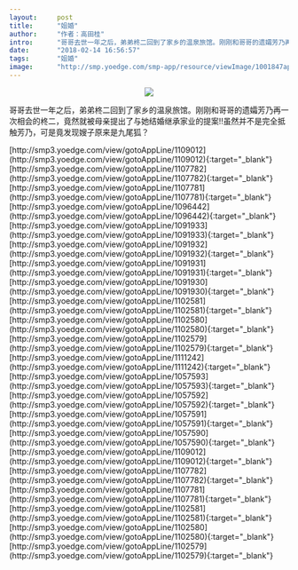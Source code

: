 ```yaml
---
layout:     post
title:      "姐婚"
author:     "作者：高田桂"
intro:      "哥哥去世一年之后，弟弟柊二回到了家乡的温泉旅馆。刚刚和哥哥的遗孀芳乃再一次相会的柊二，竟然就被母亲提出了与她结婚继承家业的提案!!虽然并不是完全抵触芳乃，可是竟发现嫂子原来是九尾狐？"
date:       "2018-02-14 16:56:57"
tags:       "姐婚"
image:      "http://smp.yoedge.com/smp-app/resource/viewImage/1001847appline.png"
---
```

<div style="text-align: center">
<p><img src="http://smp.yoedge.com/smp-app/resource/viewImage/1001847appline.png"/></p>
</div>
<p class="post-meta">
<span>哥哥去世一年之后，弟弟柊二回到了家乡的温泉旅馆。刚刚和哥哥的遗孀芳乃再一次相会的柊二，竟然就被母亲提出了与她结婚继承家业的提案!!虽然并不是完全抵触芳乃，可是竟发现嫂子原来是九尾狐？</span>
</p>
[http://smp3.yoedge.com/view/gotoAppLine/1109012](http://smp3.yoedge.com/view/gotoAppLine/1109012){:target="_blank"}
[http://smp3.yoedge.com/view/gotoAppLine/1107782](http://smp3.yoedge.com/view/gotoAppLine/1107782){:target="_blank"}
[http://smp3.yoedge.com/view/gotoAppLine/1107781](http://smp3.yoedge.com/view/gotoAppLine/1107781){:target="_blank"}
[http://smp3.yoedge.com/view/gotoAppLine/1096442](http://smp3.yoedge.com/view/gotoAppLine/1096442){:target="_blank"}
[http://smp3.yoedge.com/view/gotoAppLine/1091933](http://smp3.yoedge.com/view/gotoAppLine/1091933){:target="_blank"}
[http://smp3.yoedge.com/view/gotoAppLine/1091932](http://smp3.yoedge.com/view/gotoAppLine/1091932){:target="_blank"}
[http://smp3.yoedge.com/view/gotoAppLine/1091931](http://smp3.yoedge.com/view/gotoAppLine/1091931){:target="_blank"}
[http://smp3.yoedge.com/view/gotoAppLine/1091930](http://smp3.yoedge.com/view/gotoAppLine/1091930){:target="_blank"}
[http://smp3.yoedge.com/view/gotoAppLine/1102581](http://smp3.yoedge.com/view/gotoAppLine/1102581){:target="_blank"}
[http://smp3.yoedge.com/view/gotoAppLine/1102580](http://smp3.yoedge.com/view/gotoAppLine/1102580){:target="_blank"}
[http://smp3.yoedge.com/view/gotoAppLine/1102579](http://smp3.yoedge.com/view/gotoAppLine/1102579){:target="_blank"}
[http://smp3.yoedge.com/view/gotoAppLine/1111242](http://smp3.yoedge.com/view/gotoAppLine/1111242){:target="_blank"}
[http://smp3.yoedge.com/view/gotoAppLine/1057593](http://smp3.yoedge.com/view/gotoAppLine/1057593){:target="_blank"}
[http://smp3.yoedge.com/view/gotoAppLine/1057592](http://smp3.yoedge.com/view/gotoAppLine/1057592){:target="_blank"}
[http://smp3.yoedge.com/view/gotoAppLine/1057591](http://smp3.yoedge.com/view/gotoAppLine/1057591){:target="_blank"}
[http://smp3.yoedge.com/view/gotoAppLine/1057590](http://smp3.yoedge.com/view/gotoAppLine/1057590){:target="_blank"}
[http://smp3.yoedge.com/view/gotoAppLine/1109012](http://smp3.yoedge.com/view/gotoAppLine/1109012){:target="_blank"}
[http://smp3.yoedge.com/view/gotoAppLine/1107782](http://smp3.yoedge.com/view/gotoAppLine/1107782){:target="_blank"}
[http://smp3.yoedge.com/view/gotoAppLine/1107781](http://smp3.yoedge.com/view/gotoAppLine/1107781){:target="_blank"}
[http://smp3.yoedge.com/view/gotoAppLine/1102581](http://smp3.yoedge.com/view/gotoAppLine/1102581){:target="_blank"}
[http://smp3.yoedge.com/view/gotoAppLine/1102580](http://smp3.yoedge.com/view/gotoAppLine/1102580){:target="_blank"}
[http://smp3.yoedge.com/view/gotoAppLine/1102579](http://smp3.yoedge.com/view/gotoAppLine/1102579){:target="_blank"}


